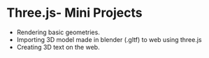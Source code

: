 # Three.js- Mini Projects
- Rendering basic geometries.
- Importing 3D model made in blender (.gltf) to web using three.js
- Creating 3D text on the web.
